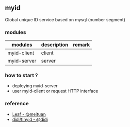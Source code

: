 ## myid
Global unique ID service based on mysql (number segment)

### modules
|modules| description|remark|
| --- | --- | --- |
|myid-client| client ||
|myid-server| server ||


### how to start ? 
- deploying myid-server
- user myid-client or request HTTP interface
                  
                  
### reference

- [Leaf - @meituan](https://tech.meituan.com/2019/03/07/open-source-project-leaf.html)
- [didi/tinyid - @didi](https://github.com/didi/tinyid)    

  
